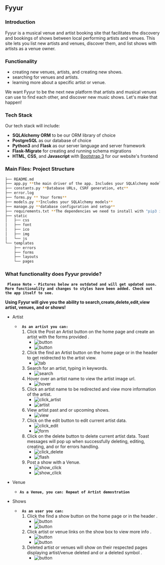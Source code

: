 Fyyur
-----

### Introduction

Fyyur is a musical venue and artist booking site that facilitates the discovery and bookings of shows between local performing artists and venues. This site lets you list new artists and venues, discover them, and list shows with artists as a venue owner.

### Functionality

* creating new venues, artists, and creating new shows.
* searching for venues and artists.
* learning more about a specific artist or venue.

We want Fyyur to be the next new platform that artists and musical venues can use to find each other, and discover new music shows. Let's make that happen!

### Tech Stack

Our tech stack will include:

* **SQLAlchemy ORM** to be our ORM library of choice
* **PostgreSQL** as our database of choice
* **Python3** and **Flask** as our server language and server framework
* **Flask-Migrate** for creating and running schema migrations
* **HTML**, **CSS**, and **Javascript** with [Bootstrap 3](https://getbootstrap.com/docs/3.4/customize/) for our website's frontend

### Main Files: Project Structure

  ```sh
  ├── README.md
  ├── app.py **the main driver of the app. Includes your SQLAlchemy models. "python app.py" to run after installing dependences**
  ├── constants.py **Database URLs, CSRF generation, etc**
  ├── error.log
  ├── forms.py ** Your forms**
  ├── models.py **Includes your SQLAlchemy models**
  ├── manage.py **database configuration and setup**
  ├── requirements.txt **The dependencies we need to install with "pip3 install -r requirements.txt"**
  ├── static
  │   ├── css 
  │   ├── font
  │   ├── ico
  │   ├── img
  │   └── js
  └── templates
      ├── errors
      ├── forms
      ├── layouts
      └── pages
```
### What functionality does Fyyur provide?

**` Please Note - Pictures below are outdated and will get updated soon. More functionality and changes to styles have been added. Check out the app itself to see.`**
 
**Using Fyyur will give you the ability to search,create,delete,edit,view artist, venues, and or shows!**
- Artist
  - **` As an artist you can:`**
    1. Click the Post an Artist button on the home page and create an artist with the forms provided .
        - ![button](./pictures/artist_post_click.png)
        - ![button](./pictures/artist_post.png)
    2. Click the find an Artist button on the home page or in the header to get reidrected to the artist view.
        - ![tab](./pictures/artist.png)
    3. Search for an artist, typing in keywords.
        - ![search](./pictures/artist_search.png)
    4. Hover over an artist name to view the artist image url.
        - ![hover](./pictures/artist_hover.png) 
    5. Click an artist name to be redirected and view more information of the artist.
        - ![click_artist](./pictures/artist_click.png) 
        - ![artist](./pictures/artist_artist.png) 
    6. View artist past and or upcoming shows.
        - ![view](./pictures/artist_artist_past_future.png)
    7. Click on the edit button to edit current artist data.
        - ![click_edit](./pictures/artist_artist_click_edit.png)    
        - ![form](./pictures/artist_artist_edit.png) 
    8. Click on the delete button to delete current artist data. Toast messages will pop up when successfully deleting, editing, creating, and or for errors handling.
        - ![click_delete](./pictures/artist_artist_click_delete.png)    
        - ![flash](./pictures/artist_artist_deleted.png)  
    9. Post a show with a Venue.
        - ![show_click](./pictures/show_post_click.png)
        - ![show_click](./pictures/show_post.png)   
        
- Venue
    - **`As a Venue, you can: Repeat of Artist demostration`** 
    
- Shows
  - **` As an user you can:`**
    1. Click the find a show button on the home page or in the header .
        - ![button](./pictures/show_click.png)
        - ![button](./pictures/shows.png)
    2. Click artist or venue links on the show box to view more info .
        - ![button](./pictures/shows_artist.png)
        - ![button](./pictures/shows_venue.png)
    3. Deleted artist or venues will show on their respected pages displaying artist/venue deleted and or a deleted symbol .
        - ![button](./pictures/shows_deleted.png)
        
